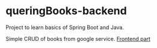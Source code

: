 # queringBooks-backend
Project to learn basics of Spring Boot and Java.

Simple CRUD of books from google service. [Frontend part](https://github.com/Leniorko/queringBooks-frontend)
